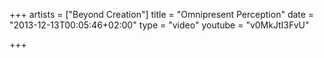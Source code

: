 +++
artists = ["Beyond Creation"]
title = "Omnipresent Perception"
date = "2013-12-13T00:05:46+02:00"
type = "video"
youtube = "v0MkJtI3FvU"

+++

